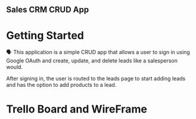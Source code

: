 ## Sales CRM CRUD App
# Getting Started

🗣️ This application is a simple CRUD app that allows a user to sign in using Google OAuth and create, update, and delete leads like a salesperson would. 

After signing in, the user is routed to the leads page to start adding leads and has the option to add products to a lead.

# Trello Board and WireFrame
